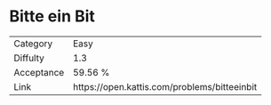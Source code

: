 # Bitte ein Bit

<table>
    <tr>
        <td>Category</td>
        <td>Easy</td>
    </tr>
    <tr>
        <td>Diffulty</td>
        <td>1.3</td>
    </tr>
    <tr>
        <td>Acceptance</td>
        <td>59.56 %</td>
    </tr>
    <tr>
        <td>Link</td>
        <td>https://open.kattis.com/problems/bitteeinbit</td>
    </tr>
</table>